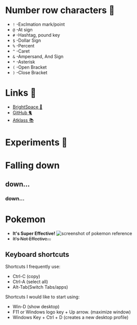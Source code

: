 # Number row characters 🔢
- `!`		-Exclmation mark/point
- `@`		-At sign
- `#`		-Hashtag, pound key
- `$`		-Dollar Sign
- `%`		-Percent
- `^`		-Caret
- `&`		-Ampersand, And Sign
- `*`		-Asterisk
- `(`		-Open Bracket
- `)`		-Close Bracket
  
# Links 🔗
- [BrightSpace 🌌](https://learn.georgebrown.ca/d2l/home)
- [GitHub 🐈](https://github.com/)
- [Atklass 📚](https://atklass.com/)

# Experiments 🧬
# Falling down
## down...
### down...
# Pokemon 
- **It's Super Effective!** 
![screenshot of pokemon reference](https://media.pocketgamer.com/FCKEditorFiles/super-effective.jpg)
- ~~It's Not Effective...~~

## Keyboard shortcuts
Shortcuts I frequently use: 
- Ctrl-C (copy)
- Ctrl-A (select all)
- Alt-Tab(Switch Tabs/apps)

Shortcuts I would like to start using: 
- Win-D (show desktop)
- F11 or Windows logo key + Up arrow. (maximize window)
- Windows Key + Ctrl + D (creates a new desktop profile)

